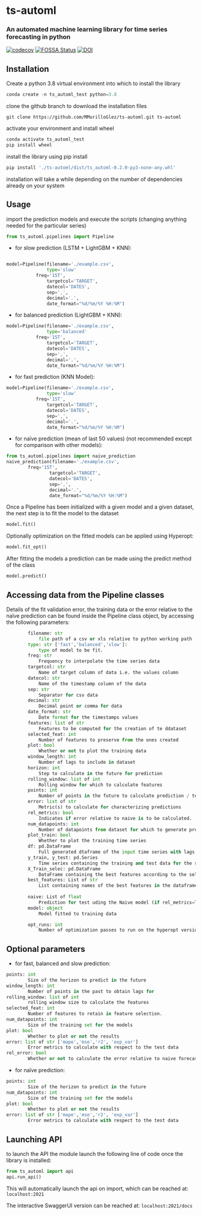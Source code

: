 # ts-automl

### An automated machine learning library for time series forecasting in python

[![codecov](https://codecov.io/gh/MMurilloGlez/ts-automl/branch/master/graph/badge.svg?token=N85DT683O3)](https://codecov.io/gh/MMurilloGlez/ts-automl)   [![FOSSA Status](https://app.fossa.com/api/projects/git%2Bgithub.com%2FMMurilloGlez%2Fts-automl.svg?type=shield)](https://app.fossa.com/projects/git%2Bgithub.com%2FMMurilloGlez%2Fts-automl?ref=badge_shield)    [![DOI](https://zenodo.org/badge/364524469.svg)](https://zenodo.org/badge/latestdoi/364524469)

## Installation

Create a python 3.8 virtual environment into which to install the library

```python
conda create -n ts_automl_test python=3.8
```

clone the github branch to download the installation files

```
git clone https://github.com/MMurilloGlez/ts-automl.git ts-automl
```
activate your environment and install wheel

```python
conda activate ts_automl_test
pip install wheel
```
install the library using pip install

```python
pip install './ts-automl/dist/ts_automl-0.2.0-py3-none-any.whl'
```
installation will take a while depending on the number of dependencies already on your system



## Usage


import the prediction models and execute the scripts (changing anything needed for the particular series)

```python
from ts_automl.pipelines import Pipeline
```
* for slow prediction (LSTM + LightGBM + KNN):
```python

model=Pipeline(filename='./example.csv',
               type='slow'
	       freq='15T', 
               targetcol='TARGET', 
               datecol='DATES', 
               sep=',', 
               decimal='.', 
               date_format="%d/%m/%Y %H:%M")
```

* for balanced prediction (LightGBM + KNN):
```python
model=Pipeline(filename='./example.csv',
               type='balanced'
	       freq='15T', 
               targetcol='TARGET', 
               datecol='DATES', 
               sep=',', 
               decimal='.', 
               date_format="%d/%m/%Y %H:%M")
```


* for fast prediction (KNN Model):
```python
model=Pipeline(filename='./example.csv',
               type='slow'
	       freq='15T', 
               targetcol='TARGET', 
               datecol='DATES', 
               sep=',', 
               decimal='.', 
               date_format="%d/%m/%Y %H:%M")
```

* for naïve prediction (mean of last 50 values) (not recommended except for comparison with other models): 
```python
from ts_automl.pipelines import naive_prediction
naive_prediction(filename='./example.csv', 
		freq='15T', 
                targetcol='TARGET', 
                datecol='DATES', 
                sep=',', 
                decimal='.', 
                date_format="%d/%m/%Y %H:%M")
```

Once a Pipeline has been initialized with a given model and a given dataset, the next step is to fit the model to the dataset
```python
model.fit()
```
Optionally optimization on the fitted models can be applied using Hyperopt:
```python
model.fit_opt()
```
After fitting the models a prediction can be made using the predict method of the class
```python
model.predict()
```
## Accessing data from the Pipeline classes
Details of the fit validation error, the training data or the error relative to the naïve prediction can be found inside the Pipeline class object, by accessing the following parameters:
```python
        filename: str
            file path of a csv or xls relative to python working path
        type: str ['fast','balanced','slow']:
            type of model to be fit.
        freq: str
            Frequency to interpolate the time series data
        targetcol: str
            Name of target column of data i.e. the values column
        datecol: str
            Name of the timestamp column of the data
        sep: str
            Separator for csv data
        decimal: str
            Decimal point or comma for data
        date_format: str
            Date format for the timestamps values
        features: list of str
            Features to be computed for the creation of te ddataset
        selected_feat: int
            Number of features to preserve from the ones created
        plot: bool
            Whether or not to plot the training data
        window_length: int
            Number of lags to include in dataset
        horizon: int
            Step to calculate in the future for prediction
        rolling_window: list of int
            Rolling window for which to calculate features
        points: int
            Number of points in the future to calculate prediction / test size
        error: list of str
            Metric(s) to calculate for characterizing predictions
        rel_metrics: bool
            Indicates if error relative to naive is to be calculated.
        num_datapoints: int
            Number of datapoints from dataset for which to generate predictions
        plot_train: bool
            Whether to plot the training time series
        df: pd.DataFrame
            Full generated dtaframe of the input time series with lags and features
        y_train, y_test: pd.Series
            Time series containing the training and test data for the series respectively
        X_Train_selec: pd.DataFrame
            DataFrame containing the best features according to the selected_feat argument
        best_features: List of str
            List containing names of the best features in the dataframe.
        
        naive: List of float
            Prediction for test uding the Naive model (if rel_metrics=True)
        model: object
            Model fitted to training data

        opt_runs: int
            Number of optimization passes to run on the hyperopt version of a given regressor
```
## Optional parameters

* for fast, balanced and slow prediction:
```python
points: int 
        Size of the horizon to predict in the future
window_length: int
        Number of points in the past to obtain lags for
rolling_window: list of int
        rolling window size to calculate the features
selected_feat: int
        Number of features to retain in feature selection.
num_datapoints: int
        Size of the training set for the models
plot: bool
        Whether to plot or not the results
error: list of str ['mape','mse','r2', 'exp_var']
        Error metrics to calculate with respect to the test data 
rel_error: bool
        Whether or not to calculate the error relative to naive forecast

```


* for naïve prediction:

```python
points: int 
        Size of the horizon to predict in the future
num_datapoints: int
        Size of the training set for the models
plot: bool
        Whether to plot or not the results
error: list of str ['mape','mse','r2', 'exp_var']
        Error metrics to calculate with respect to the test data 
```

## Launching API

to launch the API the module launch the following line of code once the library is installed:

```python
from ts_automl import api
api.run_api()
```

This will automatically launch the api on import, which can be reached at:
```localhost:2021```

The interactive SwaggerUI version can be reached at:
```localhost:2021/docs```
